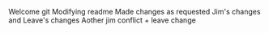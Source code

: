Welcome git
Modifying readme
Made changes as requested
Jim's changes and Leave's changes
Aother jim conflict + leave change
